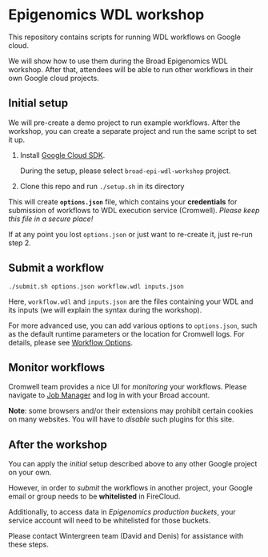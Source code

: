 # Epigenomics WDL workshop

This repository contains scripts
for running WDL workflows on Google cloud.

We will show how to use them during the Broad Epigenomics WDL workshop.
After that, attendees will be able to run other workflows in their
own Google cloud projects.

## Initial setup

We will pre-create a demo project to run example workflows.
After the workshop, you can create a separate project
and run the same script to set it up.

1)  Install [Google Cloud SDK](https://cloud.google.com/sdk/).

    During the setup, please select `broad-epi-wdl-workshop` project.

2)  Clone this repo and run `./setup.sh` in its directory

This will create **`options.json`** file, which contains
your **credentials** for submission of workflows to WDL execution service (Cromwell).
*Please keep this file in a secure place!*

If at any point you lost `options.json` or just want to
re-create it, just re-run step 2.

## Submit a workflow

```
./submit.sh options.json workflow.wdl inputs.json
```
Here, `workflow.wdl` and `inputs.json` are the files
containing your WDL and its inputs
(we will explain the syntax during the workshop).

For more advanced use, you can add various options
to `options.json`, such as the default runtime
parameters or the location for Cromwell logs.
For details, please see [Workflow Options](https://cromwell.readthedocs.io/en/stable/wf_options/Overview/).

## Monitor workflows

Cromwell team provides a nice UI for *monitoring* your workflows.
Please navigate to [Job Manager](https://job-manager.caas-prod.broadinstitute.org/)
and log in with your Broad account.

**Note**: some browsers and/or their extensions may prohibit
certain cookies on many websites. You will have to *disable*
such plugins for this site.

## After the workshop

You can apply the *initial* setup described above
to any other Google project on your own.

However, in order to *submit* the workflows in
another project, your Google email or group
needs to be **whitelisted** in FireCloud.

Additionally, to access data in *Epigenomics production buckets*,
your service account will need to be whitelisted for
those buckets.

Please contact Wintergreen team (David and Denis)
for assistance with these steps.
